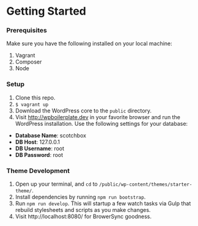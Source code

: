 # Getting Started

### Prerequisites

Make sure you have the following installed on your local machine:

1. Vagrant
2. Composer
3. Node

### Setup

1. Clone this repo.
2. ```$ vagrant up```
3. Download the WordPress core to the ```public``` directory.
4. Visit http://wpboilerplate.dev in your favorite browser and run the WordPress installation. Use the following settings for your database:
  - **Database Name**: scotchbox
  - **DB Host**: 127.0.0.1
  - **DB Username**: root
  - **DB Password**: root

### Theme Development

1. Open up your terminal, and ```cd``` to ```/public/wp-content/themes/starter-theme/```.
2. Install dependencies by running ```npm run bootstrap```.
3. Run ```npm run develop```. This will startup a few watch tasks via Gulp that rebuild stylesheets and scripts as you make changes.
4. Visit http://localhost:8080/ for BrowerSync goodness.
